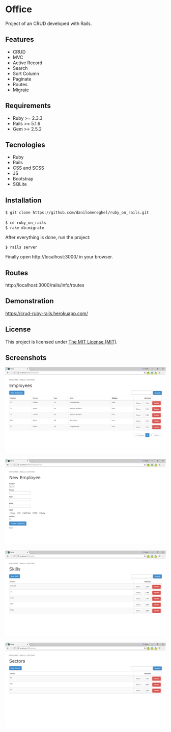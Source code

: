 # Office

Project of an CRUD developed with Rails.

## Features

- CRUD
- MVC
- Active Record
- Search
- Sort Column
- Paginate
- Routes
- Migrate

## Requirements

- Ruby >= 2.3.3
- Rails >= 5.1.6
- Gem >= 2.5.2

## Tecnologies

- Ruby
- Rails
- CSS and SCSS
- JS
- Bootstrap
- SQLite

## Installation

```
$ git clone https://github.com/danilomeneghel/ruby_on_rails.git

$ cd ruby_on_rails
$ rake db:migrate
```

After everything is done, run the project:

```
$ rails server
```

Finally open http://localhost:3000/ in your browser.

## Routes

http://localhost:3000/rails/info/routes

## Demonstration

https://crud-ruby-rails.herokuapp.com/

## License

This project is licensed under <a href="license.md">The MIT License (MIT)</a>.

## Screenshots

![Screenshots](screenshots/screenshot01.png)<br><br>
![Screenshots](screenshots/screenshot02.png)<br><br>
![Screenshots](screenshots/screenshot03.png)<br><br>
![Screenshots](screenshots/screenshot04.png)<br><br>
